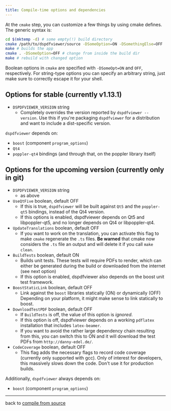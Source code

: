 ```yaml
---
title: Compile-time options and dependencies
---
```


At the `cmake` step, you can customize a few things by using cmake defines.
The generic syntax is:

```bash
cd $(mktemp -d) # some empty(!) build directory
cmake /path/to/dspdfviewer/source -DSomeOption=ON -DSomethingElse=OFF
make # builds the app
cmake . -DSomeOption=OFF # change from inside the build dir
make # rebuild with changed option
```

Boolean options in `cmake` are specified with `-DSomeOpt=ON` and `OFF`, respectively.
For string-type options you can specify an arbitrary string, just make sure to correctly
escape it for your shell.

## Options for stable (currently v1.13.1)

* `DSPDFVIEWER_VERSION` string
  * Completely overrides the version reported by `dspdfviewer --version`.
  Use this if you're packaging `dspdfviewer` for a distribution and want
  to include a dist-specific version.

`dspdfviewer` depends on:

* `boost` (component `program_options`)
* `Qt4`
* `poppler-qt4` bindings (and through that, on the poppler library itself)

## Options for the upcoming version (currently only in git)

* `DSPDFVIEWER_VERSION` string
  * as above
* `UseQtFive` boolean, default OFF
  * If this is true, `dspdfviewer` will be built against `Qt5` and the
  `poppler-qt5` bindings, instead of the Qt4 version.
  * If this options is enabled, dspdfviewer depends on Qt5 and libpoppler-qt5,
  and no longer depends on Qt4 or libpoppler-qt4.
* `UpdateTranslations` boolean, default OFF
  * If you want to work on the translation, you can activate this flag
  to make `cmake` regenerate the `.ts` files.
  **Be warned** that cmake now considers the `.ts` file an output and
  will delete it if you call `make clean`.
* `BuildTests` boolean, default ON
  * Builds unit tests.  These tests will require PDFs to render, which
  can either be generated during the build or downloaded from the internet
  (see next option)
  * If this option is enabled, dspdfviewer also depends on the boost unit
  test framework.
* `BoostStaticLink` boolean, default OFF
  * Link against the `boost` libraries statically (ON) or dynamically (OFF)
  Depending on your platform, it might make sense to link statically to boost.
* `DownloadTestPDF` boolean, default OFF
  * If `BuildTests` is off, the value of this option is *ignored*.
  * If this option is off, dspdfviewer depends on a working `pdflatex` installation
  that includes `latex-beamer`.
  * If you want to avoid the rather large dependency chain resulting from this, you can switch
  this to ON and it will download the test PDFs from `http://danny-edel.de/`.
* `CodeCoverage` boolean, default OFF
  * This flag adds the necessary flags to record code coverage (currently
  only supported with gcc).  Only of interest for developers, this massively
  slows down the code.  Don't use it for production builds.

Additionally, `dspdfviewer` always depends on:

* `boost` (component `program_options`)

---

back to [compile from source](/installation/)
